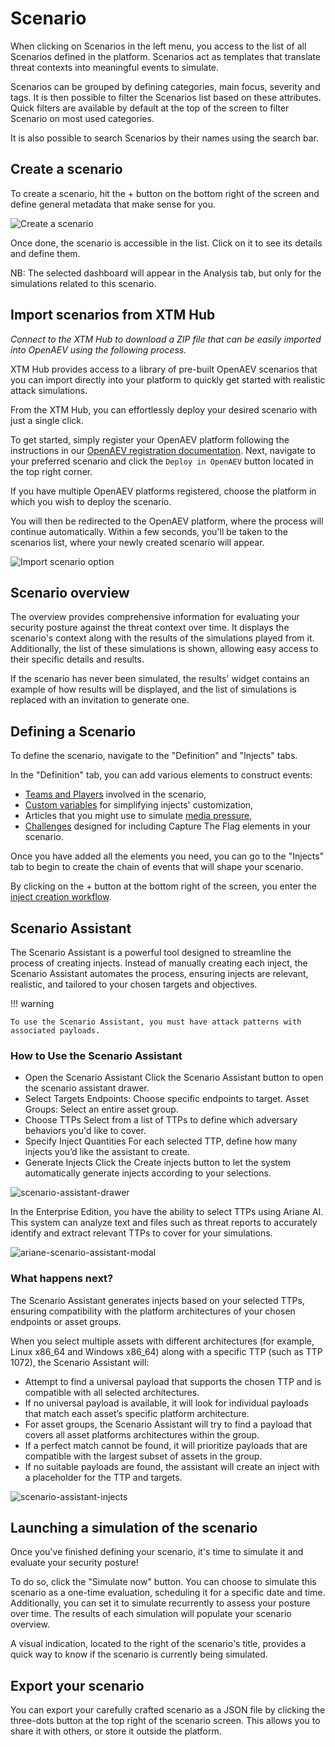 # Scenario

When clicking on Scenarios in the left menu, you access to the list of all Scenarios defined in the platform. Scenarios act as templates that translate threat contexts into meaningful events to simulate.

Scenarios can be grouped by defining categories, main focus, severity and tags. It is then possible to filter the Scenarios list based on these attributes. Quick filters are available by default at the top of the screen to filter Scenario on most used categories.

It is also possible to search Scenarios by their names using the search bar.

<!-- screenshot du screen de la liste de scenarios -->


## Create a scenario

To create a scenario, hit the + button on the bottom right of the screen and define general metadata that make sense for you.

![Create a scenario](./scenario/assets/create-scenario.png)

Once done, the scenario is accessible in the list. Click on it to see its details and define them.

NB: The selected dashboard will appear in the Analysis tab, but only for the simulations related to this scenario.

## Import scenarios from XTM Hub

_Connect to the XTM Hub to download a ZIP file that can be easily imported into OpenAEV using the following process._

XTM Hub provides access to a library of pre-built OpenAEV scenarios that you can import directly into your platform to quickly get started with realistic attack simulations.

From the XTM Hub, you can effortlessly deploy your desired scenario with just a single click.

To get started, simply register your OpenAEV platform following the instructions in our [OpenAEV registration documentation](/administration/hub/).
Next, navigate to your preferred scenario and click the ```Deploy in OpenAEV``` button located in the top right corner.

If you have multiple OpenAEV platforms registered, choose the platform in which you wish to deploy the scenario.

You will then be redirected to the OpenAEV platform, where the process will continue automatically. 
Within a few seconds, you'll be taken to the scenarios list, where your newly created scenario will appear.

![Import scenario option](/usage/assets/one-click-deploy.png)

## Scenario overview

The overview provides comprehensive information for evaluating your security posture against the threat context over time. It displays the scenario's context along with the results of the simulations played from it. Additionally, the list of these simulations is shown, allowing easy access to their specific details and results.

If the scenario has never been simulated, the results' widget contains an example of how results will be displayed, and the list of simulations is replaced with an invitation to generate one.

<!-- screenshot de l'overview d'un scenario simulé plusieurs fois -->


## Defining a Scenario

To define the scenario, navigate to the "Definition" and "Injects" tabs.

In the "Definition" tab, you can add various elements to construct events:

- [Teams and Players](people.md) involved in the scenario,
- [Custom variables](components/variables.md) for simplifying injects' customization,
- Articles that you might use to simulate [media pressure](components/media_pressure.md),
- [Challenges](components/challenges.md) designed for including Capture The Flag elements in your scenario.

<!-- screenshot of the Definition screen with elements inside -->

Once you have added all the elements you need, you can go to the "Injects" tab to begin to create the chain of events that will shape your scenario.

By clicking on the + button at the bottom right of the screen, you enter the [inject creation workflow](inject-overview.md#inject-creation-process).

## Scenario Assistant

The Scenario Assistant is a powerful tool designed to streamline the process of creating injects.
Instead of manually creating each inject, the Scenario Assistant automates the process, ensuring injects are relevant, realistic, and tailored to your chosen targets and objectives.

!!! warning

    To use the Scenario Assistant, you must have attack patterns with associated payloads.

### How to Use the Scenario Assistant
- Open the Scenario Assistant
Click the Scenario Assistant button to open the scenario assistant drawer.
- Select Targets
Endpoints: Choose specific endpoints to target.
Asset Groups: Select an entire asset group.
- Choose TTPs
Select from a list of TTPs to define which adversary behaviors you'd like to cover.
- Specify Inject Quantities
For each selected TTP, define how many injects you’d like the assistant to create.
- Generate Injects
Click the Create injects button to let the system automatically generate injects according to your selections.

![scenario-assistant-drawer](./scenario/assets/scenario-assistant-drawer.png)

In the Enterprise Edition, you have the ability to select TTPs using Ariane AI.
This system can analyze text and files such as threat reports to accurately identify and extract relevant TTPs to cover for your simulations.

![ariane-scenario-assistant-modal](./scenario/assets/ariane-scenario-assistant-modal.png)

### What happens next?
The Scenario Assistant generates injects based on your selected TTPs, ensuring compatibility with the platform architectures of your chosen endpoints or asset groups.

When you select multiple assets with different architectures (for example, Linux x86_64 and Windows x86_64) along with a specific TTP (such as TTP 1072), the Scenario Assistant will:

- Attempt to find a universal payload that supports the chosen TTP and is compatible with all selected architectures.
- If no universal payload is available, it will look for individual payloads that match each asset’s specific platform architecture.
- For asset groups, the Scenario Assistant will try to find a payload that covers all asset platforms architectures within the group.
- If a perfect match cannot be found, it will prioritize payloads that are compatible with the largest subset of assets in the group.
- If no suitable payloads are found, the assistant will create an inject with a placeholder for the TTP and targets.

![scenario-assistant-injects](./scenario/assets/scenario-assistant-injects.png)

## Launching a simulation of the scenario

Once you've finished defining your scenario, it's time to simulate it and evaluate your security posture!

To do so, click the "Simulate now" button. You can choose to simulate this scenario as a one-time evaluation, scheduling it for a specific date and time. Additionally, you can set it to simulate recurrently to assess your posture over time. The results of each simulation will populate your scenario overview.

A visual indication, located to the right of the scenario's title, provides a quick way to know if the scenario is currently being simulated.


## Export your scenario

You can export your carefully crafted scenario as a JSON file by clicking the three-dots button at the top right of the scenario screen. This allows you to share it with others, or store it outside the platform.

